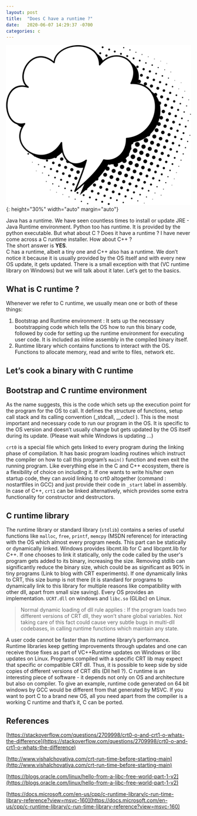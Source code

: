 ```yaml
---
layout: post
title:  "Does C have a runtime ?"
date:   2020-06-07 14:29:37 -0700
categories: c
---
```





![bubble](/public/images/speech_bubble1.png "Image source : https://pixabay.com/illustrations/speech-bubble-thinking-talk-5775045/"){: height="30%" width="auto" margin="auto"}

Java has a runtime. We have seen countless times to install or update JRE - Java Runtime environment. Python too has runtime. It is provided by the python executable. But what about C ? Does it have a runtime ? I have never come across a C runtime installer. How about C++ ?  
The short answer is **YES**.   
C has a runtime, albeit a tiny one and C++ also has a runtime. We don’t notice it because it is usually provided by the OS itself and with every new OS update, it gets updated. There is a small exception with that (VC runtime library on Windows) but we will talk about it later. Let’s get to the basics.

## What is C runtime ? 
Whenever we refer to C runtime, we usually mean one or both of these things:
1. Bootstrap and Runtime environment  : It sets up the necessary bootstrapping code which tells the OS how to run this binary code, followed by code for setting up the runtime environment for executing user code. It is included as inline assembly in the compiled binary itself. 
2. Runtime library which contains functions to interact with the OS. Functions to allocate memory, read and write to files, network etc.

## Let’s cook a binary with C runtime

## Bootstrap and C runtime environment
As the name suggests, this is the code which sets up the execution point for the program for the OS to call. It defines the structure of functions, setup call stack and its calling convention (_stdcall, __cdecl ). This is the most important and necessary code to run our program in the OS.  It is specific to the OS version and doesn’t usually change but gets updated by the OS itself during its update. (Please wait while Windows is updating ...)



`crt0` is a special file which gets linked to every program during the linking phase of compilation. It has basic program loading routines which instruct the compiler on how to call this program’s `main()` function and even exit the running program. Like everything else in the C and C++ ecosystem, there is a flexibility of choice on including it. If one wants to write his/her own startup code, they can avoid linking to crt0 altogether (command : nostartfiles  in GCC) and just provide their code in `_start` label in assembly. 
In case of C++, `crt1` can be linked alternatively,  which provides some extra functionality for constructor and destructors.


## C runtime library
The runtime library or standard library (`stdlib`) contains a series of useful functions like `malloc`, `free`, `printf`, `memcpy` (MSDN reference) for interacting with the OS which almost every program needs. This part can be statically or dynamically linked. Windows provides libcmt.lib for C and libcpmt.lib for C++. 
If one chooses to link it statically, only the code called by the user's program gets added to its binary, increasing the size. Removing stdlib can significantly reduce the binary size, which could be as significant as 90% in tiny programs  (Link to blog with CRT experiments). 
If one dynamically links to CRT, this size bump is not there (it is standard for programs to dynamically link to this library for multiple reasons like compatibility with other dll, apart from small size saving). Every OS provides an implementation. `UCRT.dll` on windows and `libc.so` (GLibc) on Linux. 

>Normal dynamic loading of dll rule applies : If the program loads two different versions of CRT dll, they won’t share global variables. Not taking care of this fact could cause very subtle bugs in multi-dll codebases,  in calling runtime functions which maintain any state.

A user code cannot be faster than its runtime library’s performance.
Runtime libraries keep getting improvements through updates and one can receive those fixes as part of VC++Runtime updates on Windows or libc updates on Linux. Programs compiled with a specific CRT lib may expect that specific or compatible CRT dll. Thus, it is possible to keep side by side copies of different versions of CRT dlls (Dll hell ?).
C runtime is an interesting piece of software - it depends not only on OS and architecture but also on compiler. To give an example, runtime code generated on 64 bit windows by GCC would be different from that generated by MSVC. 
If you want to port C to a brand new OS,  all you need apart from the compiler is a working C runtime and that’s it, C can be ported.

## References
[https://stackoverflow.com/questions/2709998/crt0-o-and-crt1-o-whats-the-difference](https://stackoverflow.com/questions/2709998/crt0-o-and-crt1-o-whats-the-difference)

[http://www.vishalchovatiya.com/crt-run-time-before-starting-main](http://www.vishalchovatiya.com/crt-run-time-before-starting-main)

[https://blogs.oracle.com/linux/hello-from-a-libc-free-world-part-1-v2](https://blogs.oracle.com/linux/hello-from-a-libc-free-world-part-1-v2)

[https://docs.microsoft.com/en-us/cpp/c-runtime-library/c-run-time-library-reference?view=msvc-160](https://docs.microsoft.com/en-us/cpp/c-runtime-library/c-run-time-library-reference?view=msvc-160)
